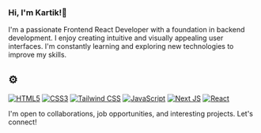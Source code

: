 
###  Hi, I'm Kartik!👋

I'm a passionate Frontend React Developer with a foundation in backend development. I enjoy creating intuitive and visually appealing user interfaces. I'm constantly learning and exploring new technologies to improve my skills.

## <!-- Skills  💻--> ⚙️
<!--
<svg xmlns="http://www.w3.org/2000/svg" viewBox="0 0 128 128">
  <rect x="4" y="4" width="120" height="120" rx="10" ry="10" fill="#E44D26"/>
  <polygon points="54.42 88 73.57 88 78.84 67.39 49.16 67.39 54.42 88" fill="#fff"/>
  <polygon points="39.58 23.13 34.32 43.74 63.99 43.74 59.72 23.13 39.58 23.13" fill="#fff"/>
  <polygon points="46.57 56 81.43 56 78.85 76.68 63.99 82 49.13 76.68 46.57 56" fill="#fff"/>
  <path d="M91.57,23H36.43A1.43,1.43,0,0,0,35,24.43V103.57A1.43,1.43,0,0,0,36.43,105H91.57A1.43,1.43,0,0,0,93,103.57V24.43A1.43,1.43,0,0,0,91.57,23ZM78.23,64.79H54.39v-10h23.84v-10H54.39V34.67h23.84V24.54H49.13V76.68H78.23Z" fill="#fff"/>
</svg>
<svg xmlns="http://www.w3.org/2000/svg" viewBox="0 0 128 128">
  <path fill="#1572B6" d="M11.4 116.9l-7.7-86.4h104.6l-7.6 86.4-45.7 12.7z"/>
  <path fill="#33A9DC" d="M64 118.3l37.9-10.4 7.1-80.2H56.9z"/>
  <path fill="#fff" d="M64 51.9h18.4l1.3-14.4H64V23.1c0-4 1.1-6.7 6.8-6.7H78V2.5C76.4 2.3 73.8 2 70.2 2 61.1 2 54 8.5 54 17.3v9.6H40.4L39.1 51.9h14.9v14.6H36c-8.3 0-13.6 4.9-13.6 13.7v16.3h25.7l1.9 21.3H11.3V118c0 8.8 5.3 13.7 13.6 13.7h1.6c9.8 0 15.9-5.6 18.5-11.1 1.1-2.6 1.9-5.9 2.4-9.1l2.4-10.9 23.9-6.4 3.8 13.5c.9 3.3 2.5 8.2 5.4 10.6 3.3 2.8 7.5 4.2 13.6 4.2h1.6c8.3 0 13.6-4.9 13.6-13.7V63.5H76.2l-1.9-21.6H98v-16C98 11.1 92.7 6 84.5 6h-1.6c-9.8 0-15.9 5.6-18.5 11.1-1.1 2.6-1.9 5.9-2.4 9.1l-2.4 11.1L33.5 45l-3.8-13.6c-.9-3.2-2.5-8.2-5.4-10.6C21.1 17.6 17 16 11.3 16h-1.6C1.1 16 0 20.9 0 29.7v14.6h25.7L27.6 81.7z"/>
</svg>/-->



[![HTML5](https://img.shields.io/badge/-HTML5-E34F26?style=flat&logo=html5&logoColor=white)](#) 
[![CSS3](https://img.shields.io/badge/-CSS3-1572B6?style=flat&logo=css3&logoColor=white)](#) 
[![Tailwind CSS](https://img.shields.io/badge/-Tailwind%20CSS-38B2AC?style=flat&logo=tailwind-css&logoColor=white)](#)
[![JavaScript](https://img.shields.io/badge/-JavaScript-F7DF1E?style=flat&logo=javascript&logoColor=white)](#)
[![Next JS](https://img.shields.io/badge/-Next.js-E34F26?style=flat&logo=next.js&logoColor=white)](#)
[![React](https://img.shields.io/badge/-React-61DAFB?style=flat&logo=react&logoColor=white)](#) 
<!--[![Visual Studio Code](https://img.shields.io/badge/-Visual%20Studio%20Code-007ACC?style=flat&logo=visual-studio-code&logoColor=white)](#) [![Webpack](https://img.shields.io/badge/-Webpack-8DD6F9?style=flat&logo=webpack&logoColor=white)](#) -->


I'm open to collaborations, job opportunities, and interesting projects. Let's connect!

<!--
## Projects

### Project 1

Brief description or highlights of your project.

- Tech stack: Technologies used in the project.
- Demo: Link to live demo or deployed version.
- Repository: Link to the GitHub repository.

### Project 2

Brief description or highlights of your project.

- Tech stack: Technologies used in the project.
- Demo: Link to live demo or deployed version.
- Repository: Link to the GitHub repository.

## Experience

### Company Name

- Role: Frontend Developer
- Dates: Month Year - Month Year
- Description: Brief overview of your responsibilities and achievements.

<!--
### Company Name

- Role: Backend Developer (part-time)
- Dates: Month Year - Month Year
- Description: Brief overview of your responsibilities and achievements.
-->
<!--
## Education

- Degree: Bachelor's in Computer Science
- University: Your University Name
- Year: Graduation Year

## Open Source Contributions

- Mention any open-source projects you have contributed to.

## Awards and Certifications

- Mention any relevant awards or certifications you have received.
## Contact 🌐📧

- **LinkedIn:** [![LinkedIn](https://img.shields.io/badge/-LinkedIn-0077B5?style=flat&logo=linkedin&logoColor=white)](https://www.linkedin.com/in/your-linkedin-profile)
- **Twitter:** [![Twitter](https://img.shields.io/badge/-Twitter-1DA1F2?style=flat&logo=twitter&logoColor=white)](https://www.twitter.com/your-twitter-profile)
- **Portfolio:** [![Portfolio](https://img.shields.io/badge/-Portfolio-1abc9c?style=flat)](https://www.yourportfolio.com)

<!--
**bunn-y/bunn-y** is a ✨ _special_ ✨ repository because its `README.md` (this file) appears on your GitHub profile.

Here are some ideas to get you started:

- 🔭 I’m currently working on ...
- 🌱 I’m currently learning ...
- 👯 I’m looking to collaborate on ...
- 🤔 I’m looking for help with ...
- 💬 Ask me about ...
- 📫 How to reach me: ...
- 😄 Pronouns: ...
- ⚡ Fun fact: ...
-->
